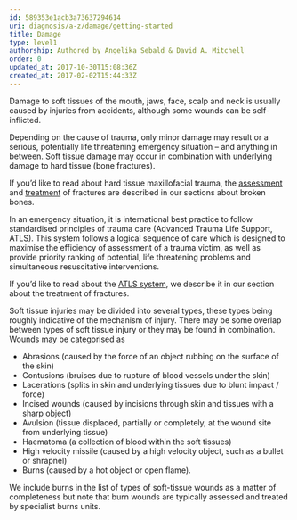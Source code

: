 ```yaml
---
id: 589353e1acb3a73637294614
uri: diagnosis/a-z/damage/getting-started
title: Damage
type: level1
authorship: Authored by Angelika Sebald & David A. Mitchell
order: 0
updated_at: 2017-10-30T15:08:36Z
created_at: 2017-02-02T15:44:33Z
---
```


<p>Damage to soft tissues of the mouth, jaws, face, scalp and neck
    is usually caused by injuries from accidents, although some
    wounds can be self-inflicted.</p>
<p>Depending on the cause of trauma, only minor damage may result
    or a serious, potentially life threatening emergency situation
    – and anything in between. Soft tissue damage may occur in
    combination with underlying damage to hard tissue (bone fractures).</p>
<aside>
    <p>If you’d like to read about hard tissue maxillofacial trauma,
        the <a href="/diagnosis/a-z/fracture">assessment</a>        and <a href="/treatment/surgery/fracture">treatment</a>        of fractures are described in our sections about broken
        bones.</p>
</aside>
<p>In an emergency situation, it is international best practice
    to follow standardised principles of trauma care (Advanced
    Trauma Life Support, ATLS). This system follows a logical
    sequence of care which is designed to maximise the efficiency
    of assessment of a trauma victim, as well as provide priority
    ranking of potential, life threatening problems and simultaneous
    resuscitative interventions.</p>
<aside>
    <p>If you’d like to read about the <a href="/treatment/surgery/fracture/more-info">ATLS system</a>,
        we describe it in our section about the treatment of
        fractures.</p>
</aside>
<p>Soft tissue injuries may be divided into several types, these
    types being roughly indicative of the mechanism of injury.
    There may be some overlap between types of soft tissue injury
    or they may be found in combination. Wounds may be categorised
    as</p>
<ul>
    <li>Abrasions (caused by the force of an object rubbing on the
        surface of the skin)</li>
    <li>Contusions (bruises due to rupture of blood vessels under
        the skin)</li>
    <li>Lacerations (splits in skin and underlying tissues due to
        blunt impact / force)</li>
    <li>Incised wounds (caused by incisions through skin and tissues
        with a sharp object)</li>
    <li>Avulsion (tissue displaced, partially or completely, at the
        wound site from underlying tissue)</li>
    <li>Haematoma (a collection of blood within the soft tissues)</li>
    <li>High velocity missile (caused by a high velocity object,
        such as a bullet or shrapnel)</li>
    <li>Burns (caused by a hot object or open flame).</li>
</ul>
<p>We include burns in the list of types of soft-tissue wounds as
    a matter of completeness but note that burn wounds are typically
    assessed and treated by specialist burns units.</p>
